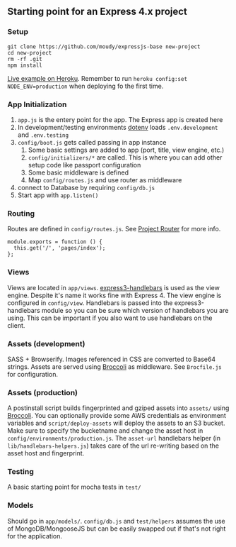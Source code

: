 ## Starting point for an Express 4.x project

### Setup
```
git clone https://github.com/moudy/expressjs-base new-project
cd new-project
rm -rf .git
npm install
```

[Live example on Heroku](http://expressjs-base.herokuapp.com/). Remember to run `heroku config:set NODE_ENV=production` when deploying fo the first time.

### App Initialization
1. `app.js` is the entery point for the app. The Express app is created here
2. In development/testing environments [dotenv](https://github.com/scottmotte/dotenv) loads `.env.development` and `.env.testing`
3. `config/boot.js` gets called passing in app instance
    1. Some basic settings are added to app (port, title, view engine, etc.)
    2. `config/initializers/*` are called. This is where you can add other setup code like passport configuration
    3. Some basic middleware is defined
    4. Map `config/routes.js` and use router as middleware
3. connect to Database by requiring `config/db.js`
4. Start app with `app.listen()`

### Routing
Routes are defined in `config/routes.js`. See [Project Router](https://github.com/moudy/project-router) for more info.

```
module.exports = function () {
  this.get('/', 'pages/index');
};
```

### Views
Views are located in `app/views`. [express3-handlebars](https://github.com/ericf/express3-handlebars) is used as the view engine. Despite it's name it works fine with Express 4. The view engine is configured in `config/view`. Handlebars is passed into the express3-handlebars module so you can be sure which version of handlebars you are using. This can be important if you also want to use handlebars on the client.

### Assets (development)
SASS + Browserify. Images referenced in CSS are converted to Base64 strings. Assets are served using [Broccoli](https://github.com/broccolijs/broccoli) as middleware. See `Brocfile.js` for configuration.

### Assets (production)
A postinstall script builds fingerprinted and gziped assets into `assets/` using [Broccoli](https://github.com/broccolijs/broccoli). You can optionally provide some AWS credentials as environment variables and `script/deploy-assets` will deploy the assets to an S3 bucket. Make sure to specify the bucketname and change the asset host in `config/environments/production.js`. The `asset-url` handlebars helper (in `lib/handlebars-helpers.js`) takes care of the url re-writing based on the asset host and fingerprint.

### Testing
A basic starting point for mocha tests in `test/`

### Models
Should go in `app/models/`. `config/db.js` and `test/helpers` assumes the use of MongoDB/MongooseJS but can be easily swapped out if that's not right for the application.
